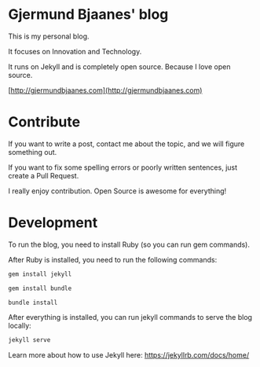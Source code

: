 # Gjermund Bjaanes' blog

This is my personal blog. 

It focuses on Innovation and Technology.

It runs on Jekyll and is completely open source. Because I love open source.

[http://gjermundbjaanes.com](http://gjermundbjaanes.com)

# Contribute

If you want to write a post, contact me about the topic, and we will figure something out.

If you want to fix some spelling errors or poorly written sentences, just create a Pull Request.

I really enjoy contribution. Open Source is awesome for everything!

# Development

To run the blog, you need to install Ruby (so you can run gem commands).

After Ruby is installed, you need to run the following commands:

```bash
gem install jekyll
```

```bash
gem install bundle
```

```bash
bundle install
```

After everything is installed, you can run jekyll commands to serve the blog locally:

```bash
jekyll serve
```

Learn more about how to use Jekyll here: https://jekyllrb.com/docs/home/